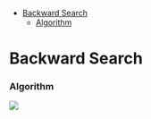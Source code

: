 

<!-- toc -->

- [Backward Search](#backward-search)
    + [Algorithm](#algorithm)

<!-- tocstop -->

# Backward Search

### Algorithm

<img src="Imagens/Aula10 Backward Search Algorithm.png">
